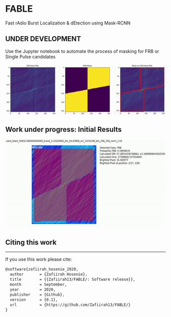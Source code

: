 # FABLE
Fast rAdio Burst Localization &amp; dEtection using Mask-RCNN

UNDER DEVELOPMENT
---
Use the Jupyter notebook  to automate the process of masking for FRB or Single Pulse candidates

[![Masking Video](gif/masking.gif)](https://drive.google.com/file/d/11vHLk3XAHtV3lCx5VFZc9A4mro7KQFlp/view?usp=sharing)

Work under progress: Initial Results
---

[![Prediction Video](gif/prediction.gif)](https://drive.google.com/file/d/1Q_p0dpCvVITOJwRyDwiuhWo-OCST8SLf/view?usp=sharing)


## Citing this work
___

If you use this work please cite:

    @software{zafiirah_hosenie_2020,
      author       = {Zafiirah Hosenie},
      title        = {{Zafiirah13/FABLE/: Software release}},
      month        = September,
      year         = 2020,
      publisher    = {Github},
      version      = {0.1},
      url          = {https://github.com/Zafiirah13/FABLE/}
    }
